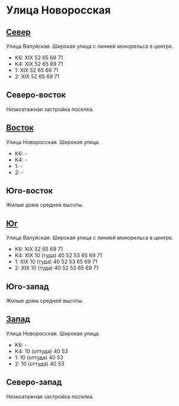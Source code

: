 # Улица Новоросская

## [Север](./10405055.md)

Улица Валуйская.
Широкая улица с линией монорельса в центре.

* K6:   XIX
        52  65  69  71
* K4:   XIX
        52  65  69  71
* 1:    XIX
        52  65  69  71
* 2:    XIX
        52  65  69  71

## Северо-восток

Низкоэтажная застройка поселка.

## [Восток](./410050.md)

Улица Новоросская.
Широкая улица.

* K6:   -
* K4:   -
* 1:    -
* 2:    -

## Юго-восток

Жилые дома средней высоты.

## [Юг](./10400075.md)

Улица Валуйская.
Широкая улица с линией монорельса в центре.

* K6:   XIX
        52  65  69  71
* K4:   XIX
        10 (туда)   40  52  53  65  69  71
* 1:    XIX
        10 (туда)   40  52  53  65  69  71
* 2:    XIX
        10 (туда)   40  52  53  65  69  71

## Юго-запад

Жилые дома средней высоты.

## [Запад](./10395065.md)

Улица Новоросская.
Широкая улица.

* K6:   -
* K4:   10 (оттуда) 40  53
* 1:    10 (оттуда) 40  53
* 2:    10 (оттуда) 40  53

## Северо-запад

Низкоэтажная застройка поселка.
